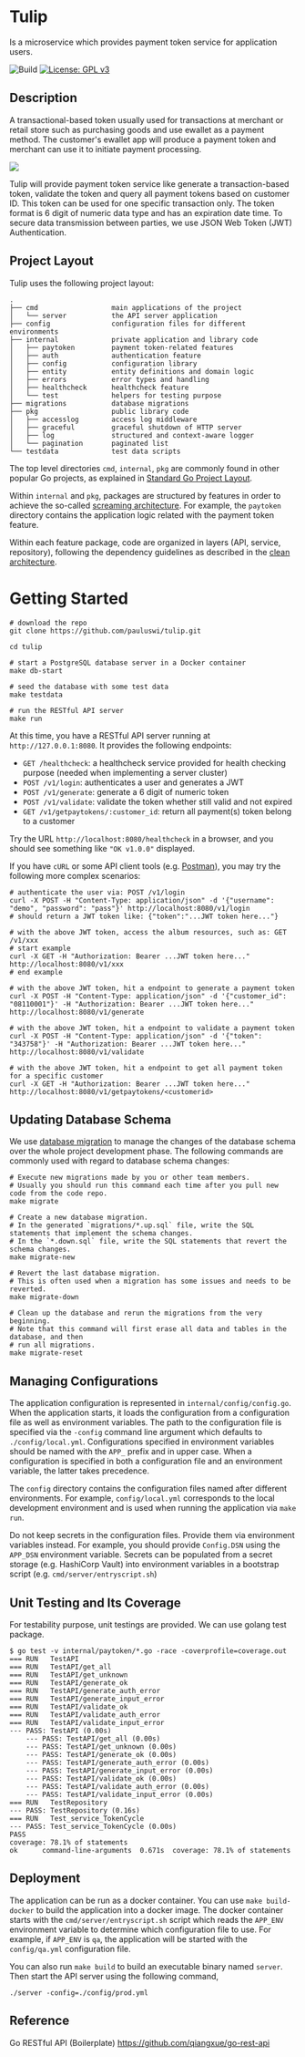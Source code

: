 # Tulip

Is a microservice which provides payment token service for application users.

![Build](https://github.com/pauluswi/tulip/actions/workflows/build.yml/badge.svg)
[![License: GPL v3](https://img.shields.io/badge/License-GPLv3-blue.svg)](https://www.gnu.org/licenses/gpl-3.0)


## Description

A transactional-based token usually used for transactions at merchant or retail store such as purchasing goods and use ewallet as a payment method. The customer's ewallet app will produce a payment token and merchant can use it to initiate payment processing.

![](2022-01-09-09-02-36.png)

Tulip will provide payment token service like generate a transaction-based token, validate the token and query all payment tokens based on customer ID. This token can be used for one specific transaction only. The token format is 6 digit of numeric data type and has an expiration date time. To secure data transmission between parties, we use JSON Web Token (JWT) Authentication.

## Project Layout

Tulip uses the following project layout:

```
.
├── cmd                  main applications of the project
│   └── server           the API server application
├── config               configuration files for different environments
├── internal             private application and library code
│   ├── paytoken         payment token-related features
│   ├── auth             authentication feature
│   ├── config           configuration library
│   ├── entity           entity definitions and domain logic
│   ├── errors           error types and handling
│   ├── healthcheck      healthcheck feature
│   └── test             helpers for testing purpose
├── migrations           database migrations
├── pkg                  public library code
│   ├── accesslog        access log middleware
│   ├── graceful         graceful shutdown of HTTP server
│   ├── log              structured and context-aware logger
│   └── pagination       paginated list
└── testdata             test data scripts
```

The top level directories `cmd`, `internal`, `pkg` are commonly found in other popular Go projects, as explained in
[Standard Go Project Layout](https://github.com/golang-standards/project-layout).

Within `internal` and `pkg`, packages are structured by features in order to achieve the so-called
[screaming architecture](https://blog.cleancoder.com/uncle-bob/2011/09/30/Screaming-Architecture.html). For example,
the `paytoken` directory contains the application logic related with the payment token feature.

Within each feature package, code are organized in layers (API, service, repository), following the dependency guidelines
as described in the [clean architecture](https://blog.cleancoder.com/uncle-bob/2012/08/13/the-clean-architecture.html).

# Getting Started

```shell
# download the repo
git clone https://github.com/pauluswi/tulip.git

cd tulip

# start a PostgreSQL database server in a Docker container
make db-start

# seed the database with some test data
make testdata

# run the RESTful API server
make run
```

At this time, you have a RESTful API server running at `http://127.0.0.1:8080`.
It provides the following endpoints:

- `GET /healthcheck`: a healthcheck service provided for health checking purpose (needed when implementing a server cluster)
- `POST /v1/login`: authenticates a user and generates a JWT
- `POST /v1/generate`: generate a 6 digit of numeric token
- `POST /v1/validate`: validate the token whether still valid and not expired
- `GET /v1/getpaytokens/:customer_id`: return all payment(s) token belong to a customer

Try the URL `http://localhost:8080/healthcheck` in a browser, and you should see something like `"OK v1.0.0"` displayed.

If you have `cURL` or some API client tools (e.g. [Postman](https://www.getpostman.com/)), you may try the following
more complex scenarios:

```shell
# authenticate the user via: POST /v1/login
curl -X POST -H "Content-Type: application/json" -d '{"username": "demo", "password": "pass"}' http://localhost:8080/v1/login
# should return a JWT token like: {"token":"...JWT token here..."}

# with the above JWT token, access the album resources, such as: GET /v1/xxx
# start example
curl -X GET -H "Authorization: Bearer ...JWT token here..." http://localhost:8080/v1/xxx
# end example

# with the above JWT token, hit a endpoint to generate a payment token
curl -X POST -H "Content-Type: application/json" -d '{"customer_id": "08110001"}' -H "Authorization: Bearer ...JWT token here..." http://localhost:8080/v1/generate

# with the above JWT token, hit a endpoint to validate a payment token
curl -X POST -H "Content-Type: application/json" -d '{"token": "343758"}' -H "Authorization: Bearer ...JWT token here..." http://localhost:8080/v1/validate

# with the above JWT token, hit a endpoint to get all payment token for a specific customer
curl -X GET -H "Authorization: Bearer ...JWT token here..." http://localhost:8080/v1/getpaytokens/<customerid>

```

## Updating Database Schema

We use [database migration](https://en.wikipedia.org/wiki/Schema_migration) to manage the changes of the
database schema over the whole project development phase. The following commands are commonly used with regard to database
schema changes:

```shell
# Execute new migrations made by you or other team members.
# Usually you should run this command each time after you pull new code from the code repo.
make migrate

# Create a new database migration.
# In the generated `migrations/*.up.sql` file, write the SQL statements that implement the schema changes.
# In the `*.down.sql` file, write the SQL statements that revert the schema changes.
make migrate-new

# Revert the last database migration.
# This is often used when a migration has some issues and needs to be reverted.
make migrate-down

# Clean up the database and rerun the migrations from the very beginning.
# Note that this command will first erase all data and tables in the database, and then
# run all migrations.
make migrate-reset
```

## Managing Configurations

The application configuration is represented in `internal/config/config.go`. When the application starts,
it loads the configuration from a configuration file as well as environment variables. The path to the configuration
file is specified via the `-config` command line argument which defaults to `./config/local.yml`. Configurations
specified in environment variables should be named with the `APP_` prefix and in upper case. When a configuration
is specified in both a configuration file and an environment variable, the latter takes precedence.

The `config` directory contains the configuration files named after different environments. For example,
`config/local.yml` corresponds to the local development environment and is used when running the application
via `make run`.

Do not keep secrets in the configuration files. Provide them via environment variables instead. For example,
you should provide `Config.DSN` using the `APP_DSN` environment variable. Secrets can be populated from a secret
storage (e.g. HashiCorp Vault) into environment variables in a bootstrap script (e.g. `cmd/server/entryscript.sh`)

## Unit Testing and Its Coverage

For testability purpose, unit testings are provided.
We can use golang test package.

```shell
$ go test -v internal/paytoken/*.go -race -coverprofile=coverage.out
=== RUN   TestAPI
=== RUN   TestAPI/get_all
=== RUN   TestAPI/get_unknown
=== RUN   TestAPI/generate_ok
=== RUN   TestAPI/generate_auth_error
=== RUN   TestAPI/generate_input_error
=== RUN   TestAPI/validate_ok
=== RUN   TestAPI/validate_auth_error
=== RUN   TestAPI/validate_input_error
--- PASS: TestAPI (0.00s)
    --- PASS: TestAPI/get_all (0.00s)
    --- PASS: TestAPI/get_unknown (0.00s)
    --- PASS: TestAPI/generate_ok (0.00s)
    --- PASS: TestAPI/generate_auth_error (0.00s)
    --- PASS: TestAPI/generate_input_error (0.00s)
    --- PASS: TestAPI/validate_ok (0.00s)
    --- PASS: TestAPI/validate_auth_error (0.00s)
    --- PASS: TestAPI/validate_input_error (0.00s)
=== RUN   TestRepository
--- PASS: TestRepository (0.16s)
=== RUN   Test_service_TokenCycle
--- PASS: Test_service_TokenCycle (0.00s)
PASS
coverage: 78.1% of statements
ok      command-line-arguments  0.671s  coverage: 78.1% of statements
```

## Deployment

The application can be run as a docker container. You can use `make build-docker` to build the application
into a docker image. The docker container starts with the `cmd/server/entryscript.sh` script which reads
the `APP_ENV` environment variable to determine which configuration file to use. For example,
if `APP_ENV` is `qa`, the application will be started with the `config/qa.yml` configuration file.

You can also run `make build` to build an executable binary named `server`. Then start the API server using the following
command,

```shell
./server -config=./config/prod.yml
```

## Reference

Go RESTful API (Boilerplate)
https://github.com/qiangxue/go-rest-api
